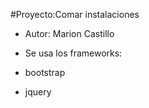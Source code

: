 #Proyecto:Comar instalaciones

+ Autor: Marion Castillo


+ Se usa los frameworks:

+ bootstrap
+ jquery
  
